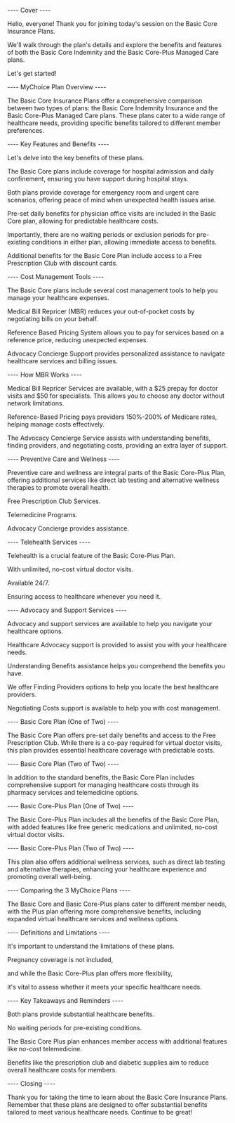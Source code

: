 ---- Cover ----

Hello, everyone! Thank you for joining today's session on the Basic Core Insurance Plans.

We'll walk through the plan's details and explore the benefits and features of both the Basic Core Indemnity and the Basic Core-Plus Managed Care plans.

Let's get started!

---- MyChoice Plan Overview ----

The Basic Core Insurance Plans offer a comprehensive comparison between two types of plans: the Basic Core Indemnity Insurance and the Basic Core-Plus Managed Care plans. These plans cater to a wide range of healthcare needs, providing specific benefits tailored to different member preferences.

---- Key Features and Benefits ----

Let's delve into the key benefits of these plans.

The Basic Core plans include coverage for hospital admission and daily confinement, ensuring you have support during hospital stays.

Both plans provide coverage for emergency room and urgent care scenarios, offering peace of mind when unexpected health issues arise.

Pre-set daily benefits for physician office visits are included in the Basic Core plan, allowing for predictable healthcare costs.

Importantly, there are no waiting periods or exclusion periods for pre-existing conditions in either plan, allowing immediate access to benefits.

Additional benefits for the Basic Core Plan include access to a Free Prescription Club with discount cards.

---- Cost Management Tools ----

The Basic Core plans include several cost management tools to help you manage your healthcare expenses.

Medical Bill Repricer (MBR) reduces your out-of-pocket costs by negotiating bills on your behalf.

Reference Based Pricing System allows you to pay for services based on a reference price, reducing unexpected expenses.

Advocacy Concierge Support provides personalized assistance to navigate healthcare services and billing issues.

---- How MBR Works ----

Medical Bill Repricer Services are available, with a $25 prepay for doctor visits and $50 for specialists. This allows you to choose any doctor without network limitations.

Reference-Based Pricing pays providers 150%-200% of Medicare rates, helping manage costs effectively.

The Advocacy Concierge Service assists with understanding benefits, finding providers, and negotiating costs, providing an extra layer of support.

---- Preventive Care and Wellness ----

Preventive care and wellness are integral parts of the Basic Core-Plus Plan, offering additional services like direct lab testing and alternative wellness therapies to promote overall health.

Free Prescription Club Services.

Telemedicine Programs.

Advocacy Concierge provides assistance.

---- Telehealth Services ----

Telehealth is a crucial feature of the Basic Core-Plus Plan.

With unlimited, no-cost virtual doctor visits.

Available 24/7.

Ensuring access to healthcare whenever you need it.

---- Advocacy and Support Services ----

Advocacy and support services are available to help you navigate your healthcare options.

Healthcare Advocacy support is provided to assist you with your healthcare needs.

Understanding Benefits assistance helps you comprehend the benefits you have.

We offer Finding Providers options to help you locate the best healthcare providers.

Negotiating Costs support is available to help you with cost management.

---- Basic Core Plan (One of Two) ----

The Basic Core Plan offers pre-set daily benefits and access to the Free Prescription Club. While there is a co-pay required for virtual doctor visits, this plan provides essential healthcare coverage with predictable costs.

---- Basic Core Plan (Two of Two) ----

In addition to the standard benefits, the Basic Core Plan includes comprehensive support for managing healthcare costs through its pharmacy services and telemedicine options.

---- Basic Core-Plus Plan (One of Two) ----

The Basic Core-Plus Plan includes all the benefits of the Basic Core Plan, with added features like free generic medications and unlimited, no-cost virtual doctor visits.

---- Basic Core-Plus Plan (Two of Two) ----

This plan also offers additional wellness services, such as direct lab testing and alternative therapies, enhancing your healthcare experience and promoting overall well-being.

---- Comparing the 3 MyChoice Plans ----

The Basic Core and Basic Core-Plus plans cater to different member needs, with the Plus plan offering more comprehensive benefits, including expanded virtual healthcare services and wellness options.

---- Definitions and Limitations ----

It's important to understand the limitations of these plans.

Pregnancy coverage is not included,

and while the Basic Core-Plus plan offers more flexibility,

it's vital to assess whether it meets your specific healthcare needs.

---- Key Takeaways and Reminders ----

Both plans provide substantial healthcare benefits. 

No waiting periods for pre-existing conditions. 

The Basic Core Plus plan enhances member access with additional features like no-cost telemedicine. 

Benefits like the prescription club and diabetic supplies aim to reduce overall healthcare costs for members.

---- Closing ----

Thank you for taking the time to learn about the Basic Core Insurance Plans. Remember that these plans are designed to offer substantial benefits tailored to meet various healthcare needs. Continue to be great!